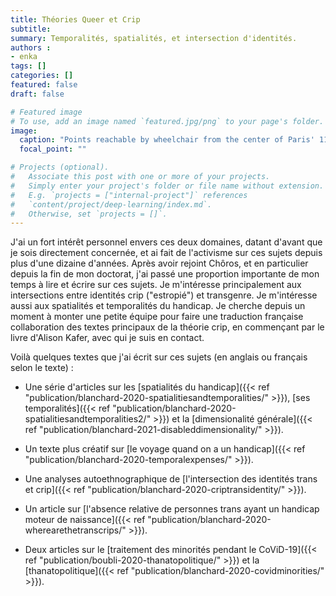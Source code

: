 ```yaml
---
title: Théories Queer et Crip
subtitle: 
summary: Temporalités, spatialités, et intersection d'identités.
authors : 
- enka
tags: []
categories: []
featured: false
draft: false

# Featured image
# To use, add an image named `featured.jpg/png` to your page's folder. 
image:
  caption: "Points reachable by wheelchair from the center of Paris' 11th discrit."
  focal_point: ""

# Projects (optional).
#   Associate this post with one or more of your projects.
#   Simply enter your project's folder or file name without extension.
#   E.g. `projects = ["internal-project"]` references 
#   `content/project/deep-learning/index.md`.
#   Otherwise, set `projects = []`.
---
```

J'ai un fort intérêt personnel envers ces deux domaines, datant d'avant que je sois directement concernée, et ai fait de l'activisme sur ces sujets depuis plus d'une dizaine d'années. Après avoir rejoint Chôros, et en particulier depuis la fin de mon doctorat, j'ai passé une proportion importante de mon temps à lire et écrire sur ces sujets. Je m'intéresse principalement aux intersections entre identités crip ("estropié") et transgenre.  Je m'intéresse aussi aux spatialités et temporalités du handicap. Je cherche depuis un moment à monter une petite équipe pour faire une traduction française collaboration des textes principaux de la théorie crip, en commençant par le livre d'Alison Kafer, avec qui je suis en contact. 

Voilà quelques textes que j'ai écrit sur ces sujets (en anglais ou français selon le texte) :

-  Une série d'articles sur les [spatialités du handicap]({{< ref "publication/blanchard-2020-spatialitiesandtemporalities/" >}}), [ses temporalités]({{< ref "publication/blanchard-2020-spatialitiesandtemporalities2/" >}}) et la [dimensionalité générale]({{< ref "publication/blanchard-2021-disableddimensionality/" >}}).

- Un texte plus créatif sur [le voyage quand on a un handicap]({{< ref "publication/blanchard-2020-temporalexpenses/" >}}).

- Une analyses autoethnographique de [l'intersection des identités trans et crip]({{< ref "publication/blanchard-2020-criptransidentity/" >}}).

- Un article sur [l'absence relative de personnes trans ayant un handicap moteur de naissance]({{< ref "publication/blanchard-2020-wherearethetranscrips/" >}}).

- Deux articles sur le [traitement des minorités pendant le CoViD-19]({{< ref "publication/boubli-2020-thanatopolitique/" >}}) et la [thanatopolitique]({{< ref "publication/blanchard-2020-covidminorities/" >}}).